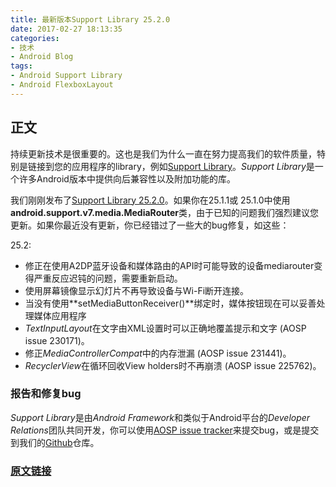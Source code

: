 ```yaml
---
title: 最新版本Support Library 25.2.0
date: 2017-02-27 18:13:35
categories:
- 技术
- Android Blog
tags: 
- Android Support Library
- Android FlexboxLayout
---
```

## 正文
持续更新技术是很重要的。这也是我们为什么一直在努力提高我们的软件质量，特别是链接到您的应用程序的library，例如[Support Library](https://developer.android.com/topic/libraries/support-library)。*Support Library*是一个许多Android版本中提供向后兼容性以及附加功能的库。

我们刚刚发布了[Support Library 25.2.0](https://developer.android.com/topic/libraries/support-library/revisions.html)。如果你在25.1.1或 25.1.0中使用**android.support.v7.media.MediaRouter**类，由于已知的问题我们强烈建议您更新。如果你最近没有更新，你已经错过了一些大的bug修复，如这些：

25.2:
- 修正在使用A2DP蓝牙设备和媒体路由的API时可能导致的设备mediarouter变得严重反应迟钝的问题，需要重新启动。
- 使用屏幕镜像显示幻灯片不再导致设备与Wi-Fi断开连接。
- 当没有使用**setMediaButtonReceiver()**绑定时，媒体按钮现在可以妥善处理媒体应用程序
- *TextInputLayout*在文字由XML设置时可以正确地覆盖提示和文字 (AOSP issue 230171)。
- 修正*MediaControllerCompat*中的内存泄漏 (AOSP issue 231441)。
- *RecyclerView*在循环回收View holders时不再崩溃 (AOSP issue 225762)。

### 报告和修复bug
*Support Library*是由*Android Framework*和类似于Android平台的*Developer Relations*团队共同开发，你可以使用[AOSP issue tracker](https://code.google.com/p/android/issues/list)来提交bug，或是提交到我们的[Github](https://android.googlesource.com/platform/frameworks/support.git)仓库。

### [原文链接](https://android-developers.googleblog.com/2017/02/keeping-up-to-date-with-the-support_23.html)

